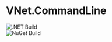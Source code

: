 # VNet.CommandLine

![.NET Build](https://github.com/PrimeEagle/VNet.CommandLine/actions/workflows/build-dotnet.yml/badge.svg)<br>
![NuGet Build](https://github.com/PrimeEagle/VNet.CommandLine/actions/workflows/create-nuget.yml/badge.svg)
